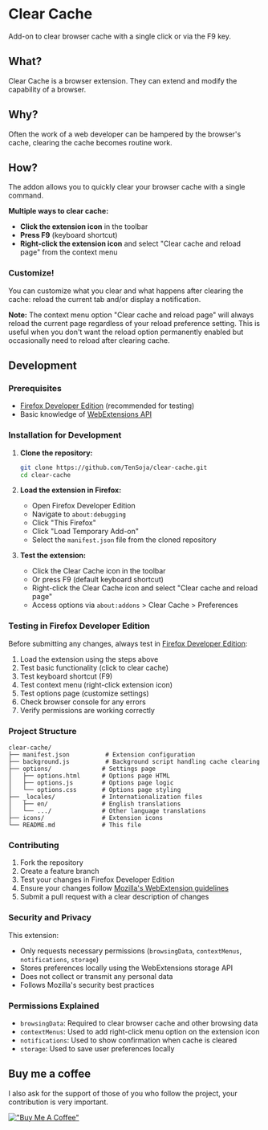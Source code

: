 # Clear Cache
Add-on to clear browser cache with a single click or via the F9 key.

## What?
Clear Cache is a browser extension. They can extend and modify the capability of a browser.

## Why?
Often the work of a web developer can be hampered by the browser's cache, clearing the cache becomes routine work.

## How?
The addon allows you to quickly clear your browser cache with a single command.

**Multiple ways to clear cache:**
- **Click the extension icon** in the toolbar
- **Press F9** (keyboard shortcut)
- **Right-click the extension icon** and select "Clear cache and reload page" from the context menu

### Customize!
You can customize what you clear and what happens after clearing the cache: reload the current tab and/or display a notification.

**Note:** The context menu option "Clear cache and reload page" will always reload the current page regardless of your reload preference setting. This is useful when you don't want the reload option permanently enabled but occasionally need to reload after clearing cache.

## Development

### Prerequisites
- [Firefox Developer Edition](https://www.mozilla.org/en-US/firefox/developer/) (recommended for testing)
- Basic knowledge of [WebExtensions API](https://developer.mozilla.org/en-US/docs/Mozilla/Add-ons/WebExtensions)

### Installation for Development

1. **Clone the repository:**
   ```bash
   git clone https://github.com/TenSoja/clear-cache.git
   cd clear-cache
   ```

2. **Load the extension in Firefox:**
   - Open Firefox Developer Edition
   - Navigate to `about:debugging`
   - Click "This Firefox" 
   - Click "Load Temporary Add-on"
   - Select the `manifest.json` file from the cloned repository

3. **Test the extension:**
   - Click the Clear Cache icon in the toolbar
   - Or press F9 (default keyboard shortcut)
   - Right-click the Clear Cache icon and select "Clear cache and reload page"
   - Access options via `about:addons` > Clear Cache > Preferences

### Testing in Firefox Developer Edition

Before submitting any changes, always test in [Firefox Developer Edition](https://www.mozilla.org/en-US/firefox/developer/):

1. Load the extension using the steps above
2. Test basic functionality (click to clear cache)
3. Test keyboard shortcut (F9)
4. Test context menu (right-click extension icon)
5. Test options page (customize settings)
6. Check browser console for any errors
7. Verify permissions are working correctly

### Project Structure

```
clear-cache/
├── manifest.json          # Extension configuration
├── background.js          # Background script handling cache clearing
├── options/              # Settings page
│   ├── options.html      # Options page HTML
│   ├── options.js        # Options page logic
│   └── options.css       # Options page styling
├── _locales/             # Internationalization files
│   ├── en/               # English translations
│   └── .../              # Other language translations
├── icons/                # Extension icons
└── README.md             # This file
```

### Contributing

1. Fork the repository
2. Create a feature branch
3. Test your changes in Firefox Developer Edition
4. Ensure your changes follow [Mozilla's WebExtension guidelines](https://developer.mozilla.org/en-US/docs/Mozilla/Add-ons/WebExtensions)
5. Submit a pull request with a clear description of changes

### Security and Privacy

This extension:
- Only requests necessary permissions (`browsingData`, `contextMenus`, `notifications`, `storage`)
- Stores preferences locally using the WebExtensions storage API
- Does not collect or transmit any personal data
- Follows Mozilla's security best practices

### Permissions Explained

- `browsingData`: Required to clear browser cache and other browsing data
- `contextMenus`: Used to add right-click menu option on the extension icon
- `notifications`: Used to show confirmation when cache is cleared
- `storage`: Used to save user preferences locally

## Buy me a coffee
I also ask for the support of those of you who follow the project, your contribution is very important.

[!["Buy Me A Coffee"](https://www.buymeacoffee.com/assets/img/custom_images/orange_img.png)](https://www.buymeacoffee.com/tensoja)

